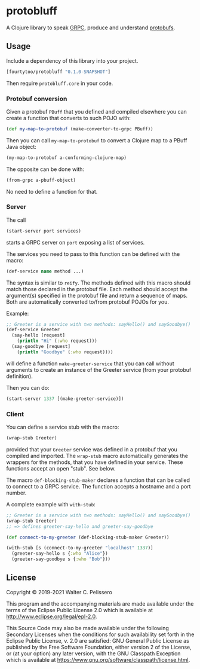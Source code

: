 # protobluff

A Clojure library to speak [GRPC](https://grpc.io), produce and
understand
[protobufs](https://developers.google.com/protocol-buffers).


## Usage

Include a dependency of this library into your project.

```clojure
[fourtytoo/protobluff "0.1.0-SNAPSHOT"]
```

Then require `protobluff.core` in your code.


### Protobuf conversion

Given a protobuf `PBuff` that you defined and compiled elsewhere you
can create a function that converts to such POJO with:

```clojure
(def my-map-to-protobuf (make-converter-to-grpc PBuff))
```

Then you can call `my-map-to-protobuf` to convert a Clojure map to
a PBuff Java object:

```clojure
(my-map-to-protobuf a-conforming-clojure-map)
```

The opposite can be done with:

```clojure
(from-grpc a-pbuff-object)
```

No need to define a function for that.


### Server

The call

```clojure
(start-server port services)
```

starts a GRPC server on `port` exposing a list of services.

The services you need to pass to this function can be defined with the
macro:

```clojure
(def-service name method ...)
```

The syntax is similar to `reify`.  The methods defined with this macro
should match those declared in the protobuf file.  Each method should
accept the argument(s) specified in the protobuf file and return a
sequence of maps.  Both are automatically converted to/from protobuf
POJOs for you.

Example:

```clojure
;; Greeter is a service with two methods: sayHello() and sayGoodbye()
(def-service Greeter
  (say-hello [request]
    (println "Hi" (:who request)))
  (say-goodbye [request]
    (println "Goodbye" (:who request))))
```

will define a function `make-greeter-service` that you can call
without arguments to create an instance of the Greeter service (from
your protobuf definition).

Then you can do:

```clojure
(start-server 1337 [(make-greeter-service)])
```


### Client

You can define a service stub with the macro:

```clojure
(wrap-stub Greeter)
```

provided that your `Greeter` service was defined in a protobuf that
you compiled and imported.  The `wrap-stub` macro automatically
generates the wrappers for the methods, that you have defined in your
service.  These functions accept an open "stub".  See below.

The macro `def-blocking-stub-maker` declares a function that can be
called to connect to a GRPC service.  The function accepts a hostname
and a port number.

A complete example with `with-stub`:

```clojure
;; Greeter is a service with two methods: sayHello() and sayGoodbye()
(wrap-stub Greeter)
;; => defines greeter-say-hello and greeter-say-goodbye

(def connect-to-my-greeter (def-blocking-stub-maker Greeter))

(with-stub [s (connect-to-my-greeter "localhost" 1337)]
  (greeter-say-hello s {:who "Alice"})
  (greeter-say-goodbye s {:who "Bob"}))
```


## License

Copyright © 2019-2021 Walter C. Pelissero

This program and the accompanying materials are made available under the
terms of the Eclipse Public License 2.0 which is available at
http://www.eclipse.org/legal/epl-2.0.

This Source Code may also be made available under the following Secondary
Licenses when the conditions for such availability set forth in the Eclipse
Public License, v. 2.0 are satisfied: GNU General Public License as published by
the Free Software Foundation, either version 2 of the License, or (at your
option) any later version, with the GNU Classpath Exception which is available
at https://www.gnu.org/software/classpath/license.html.
